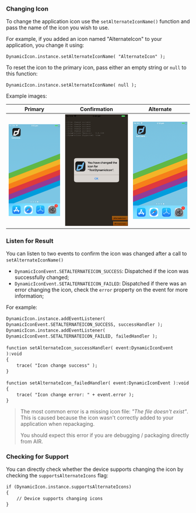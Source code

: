 
### Changing Icon

To change the application icon use the `setAlternateIconName()` function and pass the name of the icon you wish to use.

For example, if you added an icon named "AlternateIcon" to your application, you change it using:


```as3
DynamicIcon.instance.setAlternateIconName( "AlternateIcon" );
```


To reset the icon to the primary icon, pass either an empty string or `null` to this function:

```as3
DynamicIcon.instance.setAlternateIconName( null );
```


Example images:

| Primary | Confirmation | Alternate
|---|---|---|
| ![](images/icon_primary.png) | ![](images/icon_change_dialog.png) | ![](images/icon_alternate.png) |



### Listen for Result

You can listen to two events to confirm the icon was changed after a call to `setAlternateIconName()`

- `DynamicIconEvent.SETALTERNATEICON_SUCCESS`: Dispatched if the icon was successfully changed;
- `DynamicIconEvent.SETALTERNATEICON_FAILED`: Dispatched if there was an error changing the icon, check the `error` property on the event for more information;


For example:

```as3
DynamicIcon.instance.addEventListener( DynamicIconEvent.SETALTERNATEICON_SUCCESS, successHandler );
DynamicIcon.instance.addEventListener( DynamicIconEvent.SETALTERNATEICON_FAILED, failedHandler );

function setAlternateIcon_successHandler( event:DynamicIconEvent ):void
{
    trace( "Icon change success" );
}
		
function setAlternateIcon_failedHandler( event:DynamicIconEvent ):void
{
    trace( "Icon change error: " + event.error );
}
```


>
> The most common error is a missing icon file: *"The file doesn't exist"*. This is caused because the icon wasn't correctly added to your 
> application when repackaging.
>
> You should expect this error if you are debugging / packaging directly from AIR.
>


### Checking for Support

You can directly check whether the device supports changing the icon by checking the `supportsAlternateIcons` flag:


```as3
if (DynamicIcon.instance.supportsAlternateIcons)
{
    // Device supports changing icons
}
```




